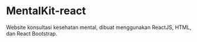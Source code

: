 # MentalKit-react

Website konsultasi kesehatan mental, dibuat menggunakan ReactJS, HTML, dan React Bootstrap.
